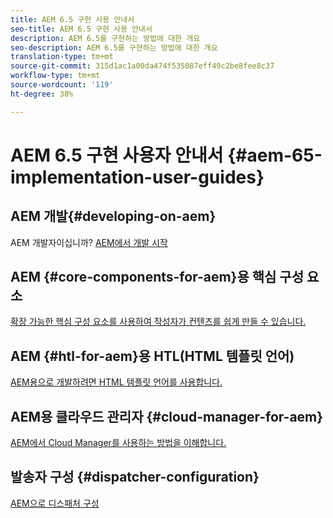 ```yaml
---
title: AEM 6.5 구현 사용 안내서
seo-title: AEM 6.5 구현 사용 안내서
description: AEM 6.5를 구현하는 방법에 대한 개요
seo-description: AEM 6.5를 구현하는 방법에 대한 개요
translation-type: tm+mt
source-git-commit: 315d1ac1a00da474f535087eff49c2be8fee8c37
workflow-type: tm+mt
source-wordcount: '119'
ht-degree: 38%

---
```



# AEM 6.5 구현 사용자 안내서 {#aem-65-implementation-user-guides}

## AEM 개발{#developing-on-aem}

AEM 개발자이십니까? [AEM에서 개발 시작](/help/sites-developing/home.md)

## AEM {#core-components-for-aem}용 핵심 구성 요소

[확장 가능한 핵심 구성 요소를 사용하여 작성자가 컨텐츠를 쉽게 만들 수 있습니다.](https://docs.adobe.com/content/help/ko-KR/experience-manager-core-components/using/introduction.html)

## AEM {#htl-for-aem}용 HTL(HTML 템플릿 언어)

[AEM용으로 개발하려면 HTML 템플릿 언어를 사용합니다.](https://docs.adobe.com/content/help/ko-KR/experience-manager-htl/using/overview.html)

## AEM용 클라우드 관리자 {#cloud-manager-for-aem}

[AEM에서 Cloud Manager를 사용하는 방법을 이해합니다.](https://docs.adobe.com/content/help/ko-KR/experience-manager-cloud-manager/using/introduction-to-cloud-manager.html)

## 발송자 구성 {#dispatcher-configuration}

[AEM으로 디스패처 구성](https://docs.adobe.com/content/help/ko-KR/experience-manager-dispatcher/using/dispatcher.html)
